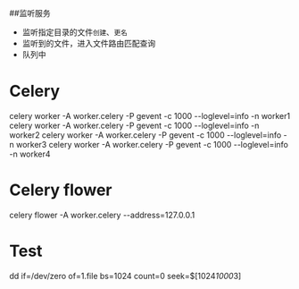 

##监听服务
- 监听指定目录的文件`创建`、`更名`
- 监听到的文件，进入文件路由匹配查询
- 队列中






# Celery


celery worker -A worker.celery  -P gevent -c 1000 --loglevel=info -n worker1
celery worker -A worker.celery  -P gevent -c 1000 --loglevel=info -n worker2
celery worker -A worker.celery  -P gevent -c 1000 --loglevel=info -n worker3
celery worker -A worker.celery  -P gevent -c 1000 --loglevel=info -n worker4


# Celery flower
celery flower -A worker.celery --address=127.0.0.1



# Test
dd if=/dev/zero of=1.file bs=1024 count=0 seek=$[1024*1000*3]
